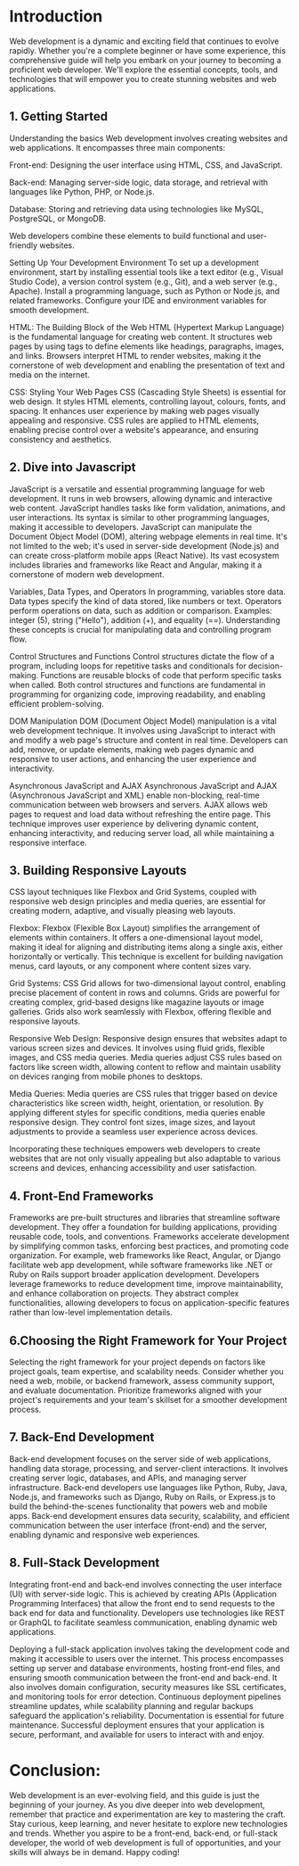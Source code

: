 # Introduction
Web development is a dynamic and exciting field that continues to evolve rapidly. Whether you're a complete beginner or have some experience, this comprehensive guide will help you 
embark on your journey to becoming a proficient web developer. We'll explore the essential concepts, tools, and technologies that will empower you to create stunning websites and web 
applications.



## 1. Getting Started
Understanding the basics
Web development involves creating websites and web applications. It encompasses three main components:

Front-end: Designing the user interface using HTML, CSS, and JavaScript.

Back-end: Managing server-side logic, data storage, and retrieval with languages like Python, PHP, or Node.js.

Database: Storing and retrieving data using technologies like MySQL, PostgreSQL, or MongoDB.

Web developers combine these elements to build functional and user-friendly websites.

Setting Up Your Development Environment
To set up a development environment, start by installing essential tools like a text editor (e.g., Visual Studio Code), a version control system (e.g., Git), and a web server 
(e.g., Apache). Install a programming language, such as Python or Node.js, and related frameworks. Configure your IDE and environment variables for smooth development.

HTML: The Building Block of the Web
HTML (Hypertext Markup Language) is the fundamental language for creating web content. It structures web pages by using tags to define elements like headings, paragraphs, images, 
and links. Browsers interpret HTML to render websites, making it the cornerstone of web development and enabling the presentation of text and media on the internet.

CSS: Styling Your Web Pages
CSS (Cascading Style Sheets) is essential for web design. It styles HTML elements, controlling layout, colours, fonts, and spacing. It enhances user experience by making web pages 
visually appealing and responsive. CSS rules are applied to HTML elements, enabling precise control over a website's appearance, and ensuring consistency and aesthetics.

## 2. Dive into Javascript
JavaScript is a versatile and essential programming language for web development. It runs in web browsers, allowing dynamic and interactive web content. JavaScript handles tasks like
form validation, animations, and user interactions. Its syntax is similar to other programming languages, making it accessible to developers. JavaScript can manipulate the Document
 Object Model (DOM), altering webpage elements in real time. It's not limited to the web; it's used in server-side development (Node.js) and can create cross-platform mobile apps
 (React Native). Its vast ecosystem includes libraries and frameworks like React and Angular, making it a cornerstone of modern web development.



Variables, Data Types, and Operators
In programming, variables store data. Data types specify the kind of data stored, like numbers or text. Operators perform operations on data, such as addition or comparison. 
Examples: integer (5), string ("Hello"), addition (+), and equality (==). Understanding these concepts is crucial for manipulating data and controlling program flow.

Control Structures and Functions
Control structures dictate the flow of a program, including loops for repetitive tasks and conditionals for decision-making. Functions are reusable blocks of code that perform specific
tasks when called. Both control structures and functions are fundamental in programming for organizing code, improving readability, and enabling efficient problem-solving.

DOM Manipulation
DOM (Document Object Model) manipulation is a vital web development technique. It involves using JavaScript to interact with and modify a web page's structure and content in real time.
Developers can add, remove, or update elements, making web pages dynamic and responsive to user actions, and enhancing the user experience and interactivity.

Asynchronous JavaScript and AJAX
Asynchronous JavaScript and AJAX (Asynchronous JavaScript and XML) enable non-blocking, real-time communication between web browsers and servers. AJAX allows web pages to request
and load data without refreshing the entire page. This technique improves user experience by delivering dynamic content, enhancing interactivity, and reducing server load, all while
maintaining a responsive interface.

## 3. Building Responsive Layouts
CSS layout techniques like Flexbox and Grid Systems, coupled with responsive web design principles and media queries, are essential for creating modern, adaptive, and visually pleasing
 web layouts.

Flexbox: Flexbox (Flexible Box Layout) simplifies the arrangement of elements within containers. It offers a one-dimensional layout model, making it ideal for aligning and distributing
items along a single axis, either horizontally or vertically. This technique is excellent for building navigation menus, card layouts, or any component where content sizes vary.

Grid Systems: CSS Grid allows for two-dimensional layout control, enabling precise placement of content in rows and columns. Grids are powerful for creating complex, grid-based designs
like magazine layouts or image galleries. Grids also work seamlessly with Flexbox, offering flexible and responsive layouts.



Responsive Web Design: Responsive design ensures that websites adapt to various screen sizes and devices. It involves using fluid grids, flexible images, and CSS media queries. Media 
queries adjust CSS rules based on factors like screen width, allowing content to reflow and maintain usability on devices ranging from mobile phones to desktops.

Media Queries: Media queries are CSS rules that trigger based on device characteristics like screen width, height, orientation, or resolution. By applying different styles for specific
conditions, media queries enable responsive design. They control font sizes, image sizes, and layout adjustments to provide a seamless user experience across devices.

Incorporating these techniques empowers web developers to create websites that are not only visually appealing but also adaptable to various screens and devices, enhancing accessibility
and user satisfaction.

## 4. Front-End Frameworks
Frameworks are pre-built structures and libraries that streamline software development. They offer a foundation for building applications, providing reusable code, tools, and
 conventions. Frameworks accelerate development by simplifying common tasks, enforcing best practices, and promoting code organization. For example, web frameworks like React, Angular,
 or Django facilitate web app development, while software frameworks like .NET or Ruby on Rails support broader application development. Developers leverage frameworks to reduce
 development time, improve maintainability, and enhance collaboration on projects. They abstract complex functionalities, allowing developers to focus on application-specific features
 rather than low-level implementation details.



## 6.Choosing the Right Framework for Your Project
Selecting the right framework for your project depends on factors like project goals, team expertise, and scalability needs. Consider whether you need a web, mobile, or backend 
framework, assess community support, and evaluate documentation. Prioritize frameworks aligned with your project's requirements and your team's skillset for a smoother development
process.

## 7. Back-End Development
Back-end development focuses on the server side of web applications, handling data storage, processing, and server-client interactions. It involves creating server logic,
 databases, and APIs, and managing server infrastructure. Back-end developers use languages like Python, Ruby, Java, Node.js, and frameworks such as Django, Ruby on Rails,
 or Express.js to build the behind-the-scenes functionality that powers web and mobile apps. Back-end development ensures data security, scalability, and efficient communication
 between the user interface (front-end) and the server, enabling dynamic and responsive web experiences.



## 8. Full-Stack Development
Integrating front-end and back-end involves connecting the user interface (UI) with server-side logic. This is achieved by creating APIs (Application Programming Interfaces)
 that allow the front end to send requests to the back end for data and functionality. Developers use technologies like REST or GraphQL to facilitate seamless communication,
enabling dynamic web applications.



Deploying a full-stack application involves taking the development code and making it accessible to users over the internet. This process encompasses setting up server and database environments, hosting front-end files, and ensuring smooth communication between the front-end and back-end. It also involves domain configuration, security measures like SSL certificates, and monitoring tools for error detection. Continuous deployment pipelines streamline updates, while scalability planning and regular backups safeguard the application's reliability. Documentation is essential for future maintenance. Successful deployment ensures that your application is secure, performant, and available for users to interact with and enjoy.

# Conclusion:
Web development is an ever-evolving field, and this guide is just the beginning of your journey. As you dive deeper into web development, remember that practice and experimentation are key to mastering the craft. Stay curious, keep learning, and never hesitate to explore new technologies and trends. Whether you aspire to be a front-end, back-end, or full-stack developer, the world of web development is full of opportunities, and your skills will always be in demand. Happy coding!
